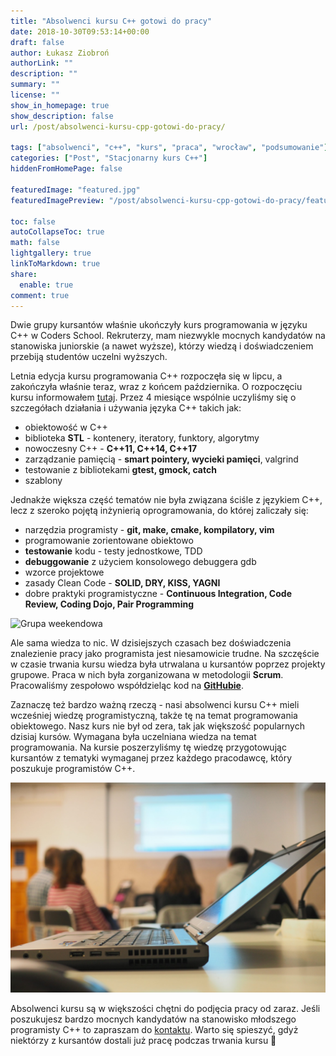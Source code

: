 ```yaml
---
title: "Absolwenci kursu C++ gotowi do pracy"
date: 2018-10-30T09:53:14+00:00
draft: false
author: Łukasz Ziobroń
authorLink: ""
description: ""
summary: ""
license: ""
show_in_homepage: true
show_description: false
url: /post/absolwenci-kursu-cpp-gotowi-do-pracy/

tags: ["absolwenci", "c++", "kurs", "praca", "wrocław", "podsumowanie"]
categories: ["Post", "Stacjonarny kurs C++"]
hiddenFromHomePage: false

featuredImage: "featured.jpg"
featuredImagePreview: "/post/absolwenci-kursu-cpp-gotowi-do-pracy/featured.jpg"

toc: false
autoCollapseToc: true
math: false
lightgallery: true
linkToMarkdown: true
share:
  enable: true
comment: true
---
```


Dwie grupy kursantów właśnie ukończyły kurs programowania w języku C++ w Coders School. Rekruterzy, mam niezwykle mocnych kandydatów na stanowiska juniorskie (a nawet wyższe), którzy wiedzą i doświadczeniem przebiją studentów uczelni wyższych.

<!--more-->

Letnia edycja kursu programowania C++ rozpoczęła się w lipcu, a zakończyła właśnie teraz, wraz z końcem października. O rozpoczęciu kursu informowałem [tutaj][1]. Przez 4 miesiące wspólnie uczyliśmy się o szczegółach działania i używania języka C++ takich jak:

* obiektowość w C++
* biblioteka **STL** - kontenery, iteratory, funktory, algorytmy
* nowoczesny C++ - **C++11, C++14, C++17**
* zarządzanie pamięcią - **smart pointery, wycieki pamięci**, valgrind
* testowanie z bibliotekami **gtest, gmock, catch**
* szablony

Jednakże większa część tematów nie była związana ściśle z językiem C++, lecz z szeroko pojętą inżynierią oprogramowania, do której zaliczały się:

* narzędzia programisty - **git, make, cmake, kompilatory, vim**
* programowanie zorientowane obiektowo
* **testowanie** kodu - testy jednostkowe, TDD
* **debuggowanie** z użyciem konsolowego debuggera gdb
* wzorce projektowe
* zasady Clean Code - **SOLID, DRY, KISS, YAGNI**
* dobre praktyki programistyczne - **Continuous Integration, Code Review, Coding Dojo, Pair Programming**

![Grupa weekendowa](grupa_weekendowa_finito.jpg)

Ale sama wiedza to nic. W dzisiejszych czasach bez doświadczenia znalezienie pracy jako programista jest niesamowicie trudne. Na szczęście w czasie trwania kursu wiedza była utrwalana u kursantów poprzez projekty grupowe. Praca w nich była zorganizowana w metodologii **Scrum**. Pracowaliśmy zespołowo współdzieląc kod na **[GitHubie][2]**.

Zaznaczę też bardzo ważną rzeczą - nasi absolwenci kursu C++ mieli wcześniej wiedzę programistyczną, także tę na temat programowania obiektowego. Nasz kurs nie był od zera, tak jak większość popularnych dzisiaj kursów. Wymagana była uczelniana wiedza na temat programowania. Na kursie poszerzyliśmy tę wiedzę przygotowując kursantów z tematyki wymaganej przez każdego pracodawcę, który poszukuje programistów C++.

![Wspólna praca grupowa w formie Coding Dojo](laptop.jpg)

Absolwenci kursu są w większości chętni do podjęcia pracy od zaraz. Jeśli poszukujesz bardzo mocnych kandydatów na stanowisko młodszego programisty C++ to zapraszam do [kontaktu][3]. Warto się spieszyć, gdyż niektórzy z kursantów dostali już pracę podczas trwania kursu 🙂

 [1]: https://coders.school/post/wystartowala-edycja-wakacyjna-kursu-c/
 [2]: https://github.com/csGroupProjectcs/Bowling
 [3]: /o-nas/#kontakt
